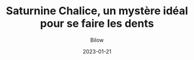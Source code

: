 ---
title: 'Saturnine Chalice, un mystère idéal pour se faire les dents'
date: 2023-01-21
draft: false
author: Bilow
categories: ["Critique"]
tags: ["Horreur","Call of Cthulhu", "Rats in the Wall", "Maison Hantée", "Adultes"]
gallery: true
draft: false
---